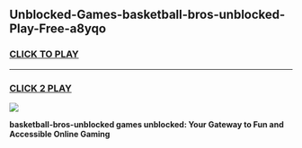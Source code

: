 
## Unblocked-Games-basketball-bros-unblocked-Play-Free-a8yqo
<h3>
<a href="https://premium76.site?title=basketball-bros-unblocked&ref=10A">CLICK TO PLAY</a></h3>
<hr>

<h3>
<a href="https://premium76.site?title=basketball-bros-unblocked&ref=10A">CLICK 2 PLAY</a>
  
</h3>

<a href="https://premium76.site?title=basketball-bros-unblocked&ref=10A"><img src="https://clearcache.store/games.png"></a>


**basketball-bros-unblocked games unblocked: Your Gateway to Fun and Accessible Online Gaming**

